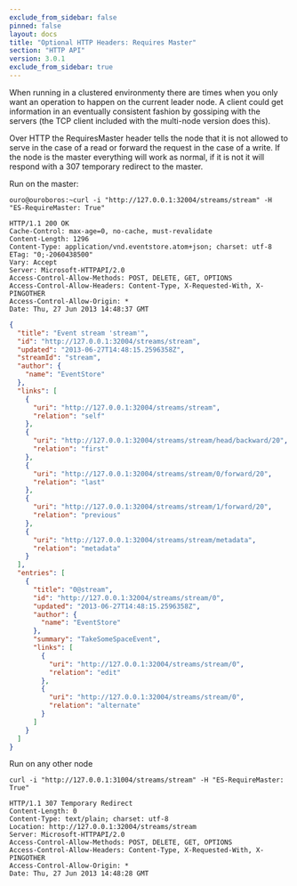```yaml
---
exclude_from_sidebar: false
pinned: false
layout: docs
title: "Optional HTTP Headers: Requires Master"
section: "HTTP API"
version: 3.0.1
exclude_from_sidebar: true
---
```


When running in a clustered environmenty there are times when you only want an operation to happen on the current leader node. A client could get information in an eventually consistent fashion by gossiping with the servers (the TCP client included with the multi-node version does this).

Over HTTP the RequiresMaster header tells the node that it is not allowed to serve in the case of a read or forward the request in the case of a write. If the node is the master everything will work as normal, if it is not it will respond with a 307 temporary redirect to the master.

Run on the master:

```
ouro@ouroboros:~curl -i "http://127.0.0.1:32004/streams/stream" -H "ES-RequireMaster: True"
```

```http
HTTP/1.1 200 OK
Cache-Control: max-age=0, no-cache, must-revalidate
Content-Length: 1296
Content-Type: application/vnd.eventstore.atom+json; charset: utf-8
ETag: "0;-2060438500"
Vary: Accept
Server: Microsoft-HTTPAPI/2.0
Access-Control-Allow-Methods: POST, DELETE, GET, OPTIONS
Access-Control-Allow-Headers: Content-Type, X-Requested-With, X-PINGOTHER
Access-Control-Allow-Origin: *
Date: Thu, 27 Jun 2013 14:48:37 GMT
```

```json
{
  "title": "Event stream 'stream'",
  "id": "http://127.0.0.1:32004/streams/stream",
  "updated": "2013-06-27T14:48:15.2596358Z",
  "streamId": "stream",
  "author": {
    "name": "EventStore"
  },
  "links": [
    {
      "uri": "http://127.0.0.1:32004/streams/stream",
      "relation": "self"
    },
    {
      "uri": "http://127.0.0.1:32004/streams/stream/head/backward/20",
      "relation": "first"
    },
    {
      "uri": "http://127.0.0.1:32004/streams/stream/0/forward/20",
      "relation": "last"
    },
    {
      "uri": "http://127.0.0.1:32004/streams/stream/1/forward/20",
      "relation": "previous"
    },
    {
      "uri": "http://127.0.0.1:32004/streams/stream/metadata",
      "relation": "metadata"
    }
  ],
  "entries": [
    {
      "title": "0@stream",
      "id": "http://127.0.0.1:32004/streams/stream/0",
      "updated": "2013-06-27T14:48:15.2596358Z",
      "author": {
        "name": "EventStore"
      },
      "summary": "TakeSomeSpaceEvent",
      "links": [
        {
          "uri": "http://127.0.0.1:32004/streams/stream/0",
          "relation": "edit"
        },
        {
          "uri": "http://127.0.0.1:32004/streams/stream/0",
          "relation": "alternate"
        }
      ]
    }
  ]
}
```

Run on any other node

```
curl -i "http://127.0.0.1:31004/streams/stream" -H "ES-RequireMaster: True"
```

```http
HTTP/1.1 307 Temporary Redirect
Content-Length: 0
Content-Type: text/plain; charset: utf-8
Location: http://127.0.0.1:32004/streams/stream
Server: Microsoft-HTTPAPI/2.0
Access-Control-Allow-Methods: POST, DELETE, GET, OPTIONS
Access-Control-Allow-Headers: Content-Type, X-Requested-With, X-PINGOTHER
Access-Control-Allow-Origin: *
Date: Thu, 27 Jun 2013 14:48:28 GMT

```